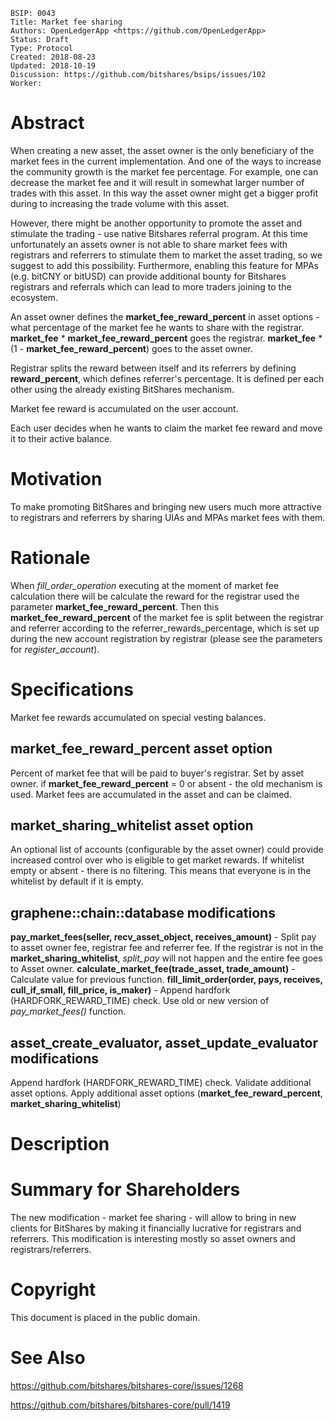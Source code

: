     BSIP: 0043
    Title: Market fee sharing
    Authors: OpenLedgerApp <https://github.com/OpenLedgerApp>
    Status: Draft
    Type: Protocol
    Created: 2018-08-23
    Updated: 2018-10-19
    Discussion: https://github.com/bitshares/bsips/issues/102
    Worker:


# Abstract

When creating a new asset, the asset owner is the only beneficiary of the market fees in the current implementation. And one of the ways to increase the community growth is the market fee percentage. For example, one can decrease the market fee and it will result in somewhat larger number of trades with this asset. In this way the asset owner might get a bigger profit during to increasing the trade volume with this asset.

However, there might be another opportunity to promote the asset and stimulate the trading - use native Bitshares referral program. At this time unfortunately an assets owner is not able to share market fees with registrars and referrers to stimulate them to market the asset trading, so we suggest to add this possibility. Furthermore, enabling this feature for MPAs (e.g. bitCNY or bitUSD) can provide additional bounty for Bitshares registrars and referrals which can lead to more traders joining to the ecosystem.

An asset owner defines the **market_fee_reward_percent**  in asset options - what percentage of the market fee he wants to share with the registrar.
**market_fee** * **market_fee_reward_percent** goes the registrar.
**market_fee** * (1 - **market_fee_reward_percent**) goes to the asset owner.

Registrar splits the reward between itself and its referrers by defining **reward_percent**, which defines referrer's percentage. 
It is defined per each other using the already existing BitShares mechanism. 

Market fee reward is accumulated on the user account.

Each user decides when he wants to claim the market fee reward and move it to their active balance.

# Motivation

To make promoting BitShares and bringing new users much more attractive to registrars and referrers by sharing UIAs and MPAs market fees with them.

# Rationale
When *fill_order_operation* executing at the moment of market fee calculation there will be calculate the reward for the registrar used the parameter **market_fee_reward_percent**. Then this **market_fee_reward_percent** of the market fee is split between the registrar and referrer according to the referrer_rewards_percentage, which is set up during the new account registration by registrar (please see the parameters for *register_account*).

# Specifications
Market fee rewards accumulated on special vesting balances.

## **market_fee_reward_percent** asset option
Percent of market fee that will be paid to buyer's registrar. Set by asset owner.
if **market_fee_reward_percent** = 0 or absent - the old mechanism is used. Market fees are accumulated in the asset and can be claimed.

## **market_sharing_whitelist** asset option
An optional list of accounts (configurable by the asset owner) could provide increased control over who is eligible to get market rewards.
If whitelist empty or absent - there is no filtering. This means that everyone is in the whitelist by default if it is empty.

## graphene::chain::database modifications
**pay_market_fees(seller, recv_asset_object, receives_amount)** - Split pay to asset owner fee, registrar fee and referrer fee. If the registrar is not in the **market_sharing_whitelist**, *split_pay* will not happen and the entire fee goes to Asset owner.
**calculate_market_fee(trade_asset, trade_amount)** - Calculate value for previous function.
**fill_limit_order(order, pays, receives, cull_if_small, fill_price, is_maker)** - Append hardfork (HARDFORK_REWARD_TIME) check. Use old or new version of *pay_market_fees()* function.

## asset_create_evaluator, asset_update_evaluator modifications
Append hardfork (HARDFORK_REWARD_TIME) check. Validate additional asset options. Apply additional asset options (**market_fee_reward_percent**, **market_sharing_whitelist**)

# Description

# Summary for Shareholders
The new modification - market fee sharing - will allow to bring in new clients for BitShares by making it financially lucrative for registrars and referrers. This modification is interesting mostly so asset owners and registrars/referrers.

# Copyright
This document is placed in the public domain.

# See Also
https://github.com/bitshares/bitshares-core/issues/1268

https://github.com/bitshares/bitshares-core/pull/1419
